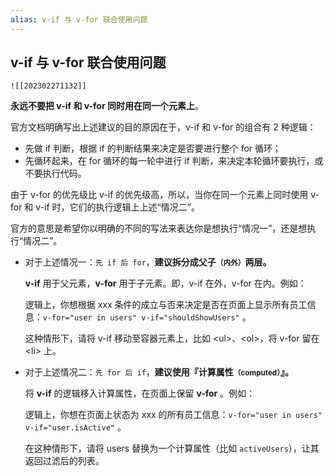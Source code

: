 ```yaml
---
alias: v-if 与 v-for 联合使用问题
---
```


## v-if 与 v-for 联合使用问题

```dynamic-embed
![[202302271132]]
```

**永远不要把 v-if 和 v-for 同时用在同一个元素上**。

官方文档明确写出上述建议的目的原因在于，v-if 和 v-for 的组合有 2 种逻辑：

- 先做 if 判断，根据 if 的判断结果来决定是否要进行整个 for 循环；
- 先循环起来，在 for 循环的每一轮中进行 if 判断，来决定本轮循环要执行，或不要执行代码。

由于 v-for 的优先级比 v-if 的优先级高，所以，当你在同一个元素上同时使用 v-for 和 v-if 时，它们的执行逻辑上上述“情况二”。

官方的意思是希望你以明确的不同的写法来表达你是想执行“情况一”，还是想执行“情况二”。

- 对于上述情况一：`先 if 后 for`，**建议拆分成父子<small>（内外）</small>两层。**

  **v-if** 用于父元素，**v-for** 用于子元素。即，v-if 在外，v-for 在内。例如：

  逻辑上，你想根据 xxx 条件的成立与否来决定是否在页面上显示所有员工信息：`v-for="user in users" v-if="shouldShowUsers"` 。

  这种情形下，请将 v-if 移动至容器元素上，比如 \<ul>、\<ol>，将 v-for 留在 \<li> 上。

- 对于上述情况二：`先 for 后 if`，**建议使用『计算属性<small>（computed）</small>』。**

  将 **v-if** 的逻辑移入计算属性，在页面上保留 **v-for** 。例如：

  逻辑上，你想在页面上状态为 xxx 的所有员工信息：`v-for="user in users" v-if="user.isActive"` 。
  
  在这种情形下，请将 users 替换为一个计算属性（比如 `activeUsers`），让其返回过滤后的列表。

